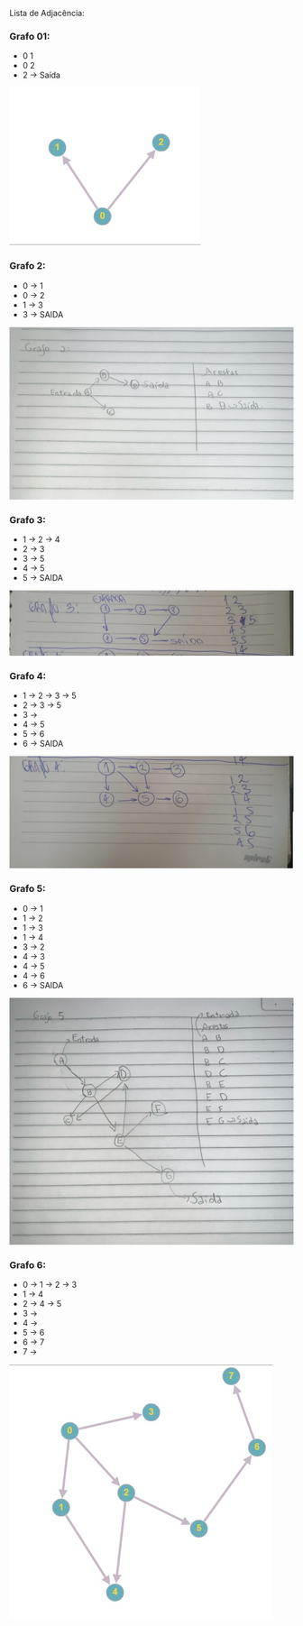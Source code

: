 Lista de Adjacência: 

### Grafo 01:

+ 0 1
+ 0 2
+ 2 -> Saída

![Grafo 1](/Assets/Grafo_1.jpeg)




### Grafo 2:

+ 0 -> 1
+ 0 -> 2
+ 1 -> 3
+ 3 -> SAIDA

![Grafo 1](/Assets/Grafo_2.jpeg)

### Grafo 3:

+ 1 -> 2 -> 4
+ 2 -> 3
+ 3 -> 5
+ 4 -> 5
+ 5 -> SAIDA

![Grafo 1](/Assets/Grafo_3.jpg)

### Grafo 4:

+ 1 -> 2 -> 3 -> 5
+ 2 -> 3 -> 5
+ 3 ->
+ 4 -> 5
+ 5 -> 6
+ 6 -> SAIDA

![Grafo 1](/Assets/Grafo_4.jpg)

### Grafo 5:

+ 0 -> 1
+ 1 -> 2
+ 1 -> 3
+ 1 -> 4
+ 3 -> 2
+ 4 -> 3
+ 4 -> 5
+ 4 -> 6
+ 6 -> SAIDA

![Grafo 1](/Assets/Grafo_5.jpeg)

### Grafo 6:

+ 0 -> 1 -> 2 -> 3
+ 1 -> 4
+ 2 -> 4 -> 5
+ 3 ->
+ 4 -> 
+ 5 -> 6
+ 6 -> 7
+ 7 -> 

![Grafo 6](/Assets/Grafo_6.jpeg)
